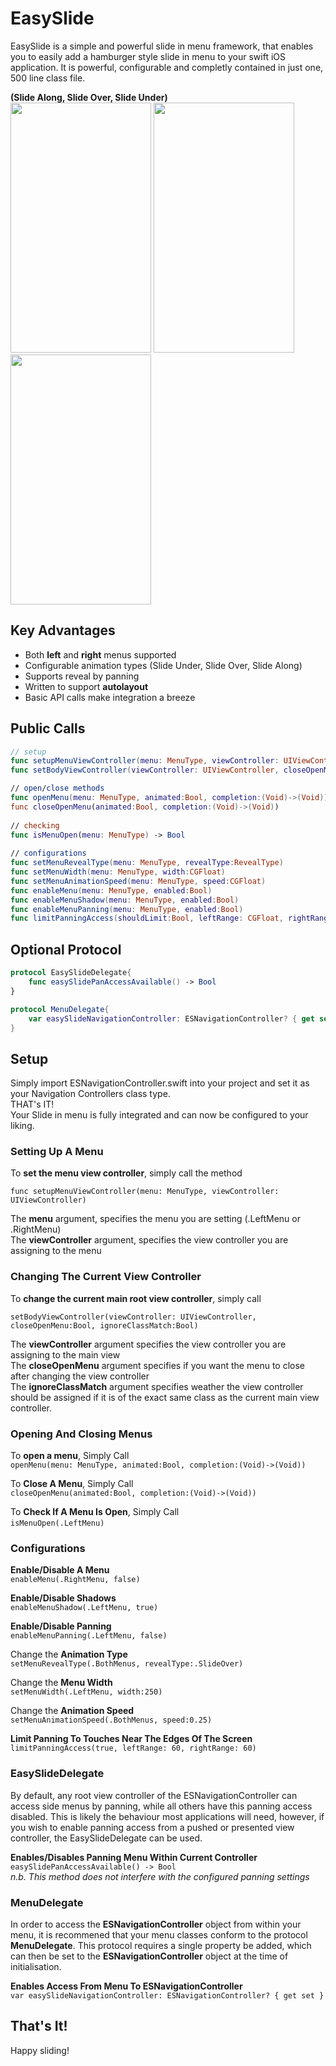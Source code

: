 # EasySlide

EasySlide is a simple and powerful slide in menu framework, that enables you to easily add a hamburger style slide in menu to your swift iOS application. It is powerful, configurable and completly contained in just one, 500 line class file.

__(Slide Along, Slide Over, Slide Under)__  
<img src="https://cloud.githubusercontent.com/assets/4186265/14058234/289a3438-f36e-11e5-8d73-e825ad8413bb.gif" width="225" height="400">
<img src="https://cloud.githubusercontent.com/assets/4186265/14058236/312e75dc-f36e-11e5-8b58-3c779f35cc49.gif" width="225" height="400">
<img src="https://cloud.githubusercontent.com/assets/4186265/14058238/37529b3c-f36e-11e5-8e1e-f6e3816a5cff.gif" width="225" height="400">

## Key Advantages
* Both __left__ and __right__ menus supported
* Configurable animation types (Slide Under, Slide Over, Slide Along)
* Supports reveal by panning 
* Written to support __autolayout__
* Basic API calls make integration a breeze

## Public Calls
``` swift
// setup
func setupMenuViewController(menu: MenuType, viewController: UIViewController)
func setBodyViewController(viewController: UIViewController, closeOpenMenu:Bool, ignoreClassMatch:Bool)

// open/close methods
func openMenu(menu: MenuType, animated:Bool, completion:(Void)->(Void))
func closeOpenMenu(animated:Bool, completion:(Void)->(Void))
    
// checking
func isMenuOpen(menu: MenuType) -> Bool
    
// configurations
func setMenuRevealType(menu: MenuType, revealType:RevealType)
func setMenuWidth(menu: MenuType, width:CGFloat)
func setMenuAnimationSpeed(menu: MenuType, speed:CGFloat)
func enableMenu(menu: MenuType, enabled:Bool)
func enableMenuShadow(menu: MenuType, enabled:Bool)
func enableMenuPanning(menu: MenuType, enabled:Bool)
func limitPanningAccess(shouldLimit:Bool, leftRange: CGFloat, rightRange:CGFloat)
```

## Optional Protocol
``` swift
protocol EasySlideDelegate{
    func easySlidePanAccessAvailable() -> Bool
}

protocol MenuDelegate{
    var easySlideNavigationController: ESNavigationController? { get set }
}
```

## Setup

Simply import ESNavigationController.swift into your project and set it as your Navigation Controllers class type.  
THAT's IT!   
Your Slide in menu is fully integrated and can now be configured to your liking.  

### Setting Up A Menu

To __set the menu view controller__, simply call the method   
  
```func setupMenuViewController(menu: MenuType, viewController: UIViewController)```
  
The __menu__ argument, specifies the menu you are setting (.LeftMenu or .RightMenu)  
The __viewController__ argument, specifies the view controller you are assigning to the menu  

### Changing The Current View Controller

To __change the current main root view controller__, simply call 
  
```setBodyViewController(viewController: UIViewController, closeOpenMenu:Bool, ignoreClassMatch:Bool)```  
   
The __viewController__ argument specifies the view controller you are assigning to the main view  
The __closeOpenMenu__ argument specifies if you want the menu to close after changing the view controller  
The __ignoreClassMatch__ argument specifies weather the view controller should be assigned if it is of the exact same class as the current main view controller.  

### Opening And Closing Menus  

To __open a menu__, Simply Call   
```openMenu(menu: MenuType, animated:Bool, completion:(Void)->(Void))```    

To __Close A Menu__, Simply Call      
```closeOpenMenu(animated:Bool, completion:(Void)->(Void))```    

To __Check If A Menu Is Open__, Simply Call   
```isMenuOpen(.LeftMenu)``` ``` ```

### Configurations  

__Enable/Disable A Menu__    
```enableMenu(.RightMenu, false)```

__Enable/Disable Shadows__    
```enableMenuShadow(.LeftMenu, true)```

__Enable/Disable Panning__    
```enableMenuPanning(.LeftMenu, false)```

Change the __Animation Type__    
```setMenuRevealType(.BothMenus, revealType:.SlideOver)```  

Change the __Menu Width__    
```setMenuWidth(.LeftMenu, width:250)```  

Change the __Animation Speed__     
```setMenuAnimationSpeed(.BothMenus, speed:0.25)```  

__Limit Panning To Touches Near The Edges Of The Screen__  
```limitPanningAccess(true, leftRange: 60, rightRange: 60)```   

### EasySlideDelegate

By default, any root view controller of the ESNavigationController can access side menus by panning, while all others have this panning access disabled. This is likely the behaviour most applications will need, however, if you wish to enable panning access from a pushed or presented view controller, the EasySlideDelegate can be used.  

__Enables/Disables Panning Menu Within Current Controller__  
```easySlidePanAccessAvailable() -> Bool```    
*n.b. This method does not interfere with the configured panning settings*    

### MenuDelegate
In order to access the __ESNavigationController__ object from within your menu, it is recommened that your menu classes conform to the protocol __MenuDelegate__. This protocol requires a single property be added, which can then be set to the __ESNavigationController__ object at the time of initialisation.

__Enables Access From Menu To ESNavigationController__  
```var easySlideNavigationController: ESNavigationController? { get set }```

## That's It!

Happy sliding!
